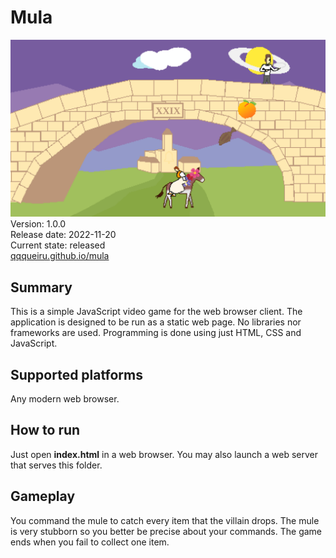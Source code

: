 # Mula
![Mula Gameplay Screenshot](https://github.com/qqqueiru/mula/blob/main/img/mula_gameplay.png?raw=true)<br/>
Version: 1.0.0<br/>
Release date: 2022-11-20<br/>
Current state: released<br/>
[qqqueiru.github.io/mula](https://qqqueiru.github.io/mula/)

## Summary
This is a simple JavaScript video game for the web browser client.
The application is designed to be run as a static web page.
No libraries nor frameworks are used.
Programming is done using just HTML, CSS and JavaScript.

## Supported platforms
Any modern web browser.

## How to run
Just open **index.html** in a web browser.
You may also launch a web server that serves this folder.

## Gameplay
You command the mule to catch every item that the villain drops. 
The mule is very stubborn so you better be precise about your commands.
The game ends when you fail to collect one item.



